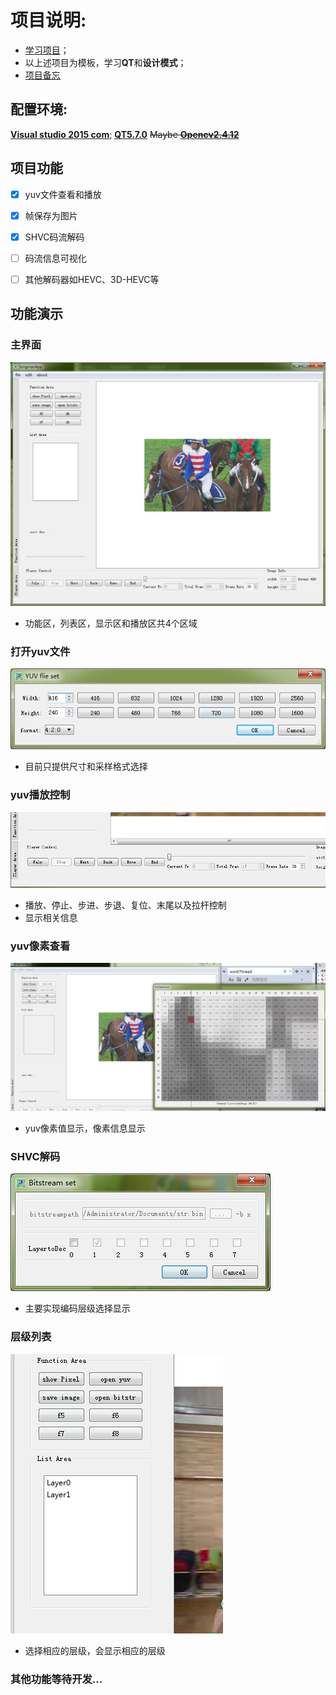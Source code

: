 # 项目说明:
 * [学习项目](https://github.com/lheric/GitlHEVCAnalyzer)；
 * 以上述项目为模板，学习**QT**和**设计模式**；
 * [项目备忘](doc/项目备忘.md)
## 配置环境:
[**Visual studio 2015 com**](https://www.visualstudio.com/);
[**QT5.7.0**](https://www.qt.io/qt5-7/)
~~Maybe [**Opencv2.4.12**]()~~
## 项目功能

- [x] yuv文件查看和播放
- [x] 帧保存为图片
- [x] SHVC码流解码
- [ ] 码流信息可视化
- [ ] 其他解码器如HEVC、3D-HEVC等


## 功能演示
### 主界面
![](/doc/C0.png)

* 功能区，列表区，显示区和播放区共4个区域
### 打开yuv文件
![](/doc/C1.png)

* 目前只提供尺寸和采样格式选择
### yuv播放控制
![](/doc/C5.png)

* 播放、停止、步进、步退、复位、末尾以及拉杆控制
* 显示相关信息
### yuv像素查看
![](/doc/C2.png)

* yuv像素值显示，像素信息显示
### SHVC解码
![](/doc/C3.png)

* 主要实现编码层级选择显示
### 层级列表
![](/doc/C4.png)

* 选择相应的层级，会显示相应的层级
### 其他功能等待开发...